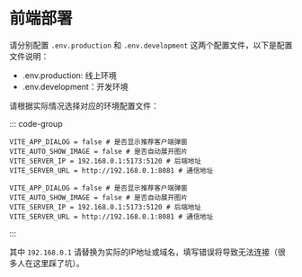 # 前端部署

请分别配置 `.env.production` 和 `.env.development` 这两个配置文件，以下是配置文件说明：

- .env.production: 线上环境
- .env.development：开发环境

请根据实际情况选择对应的环境配置文件：

::: code-group
``` text [.env.production]
VITE_APP_DIALOG = false # 是否显示推荐客户端弹窗
VITE_AUTO_SHOW_IMAGE = false # 是否自动展开图片
VITE_SERVER_IP = 192.168.0.1:5173:5120 # 后端地址
VITE_SERVER_URL = http://192.168.0.1:8081 # 通信地址
```

``` text [.env.development]
VITE_APP_DIALOG = false # 是否显示推荐客户端弹窗
VITE_AUTO_SHOW_IMAGE = false # 是否自动展开图片
VITE_SERVER_IP = 192.168.0.1:5173:5120 # 后端地址
VITE_SERVER_URL = http://192.168.0.1:8081 # 通信地址
```
:::

其中 `192.168.0.1` 请替换为实际的IP地址或域名，填写错误将导致无法连接（很多人在这里踩了坑）。